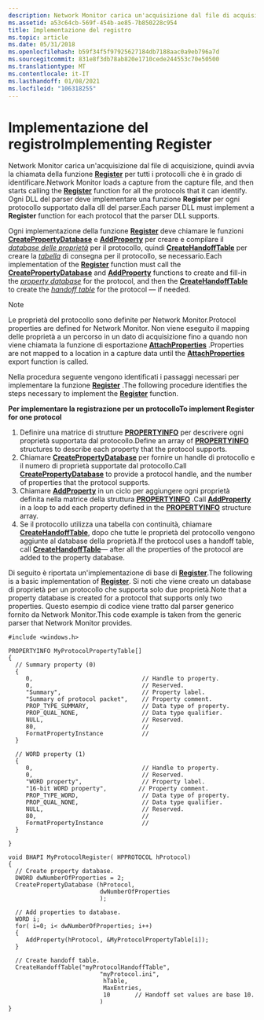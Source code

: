```yaml
---
description: Network Monitor carica un'acquisizione dal file di acquisizione, quindi avvia la chiamata della funzione Register per tutti i protocolli che è in grado di identificare. Ogni DLL del parser deve implementare una funzione Register per ogni protocollo supportato dalla DLL del parser.
ms.assetid: a53c64cb-569f-454b-ae85-7b850228c954
title: Implementazione del registro
ms.topic: article
ms.date: 05/31/2018
ms.openlocfilehash: b59f34f5f97925627184db7188aac0a9eb796a7d
ms.sourcegitcommit: 831e8f3db78ab820e1710cede244553c70e50500
ms.translationtype: MT
ms.contentlocale: it-IT
ms.lasthandoff: 01/08/2021
ms.locfileid: "106318255"
---
```

# <a name="implementing-register"></a><span data-ttu-id="40952-104">Implementazione del registro</span><span class="sxs-lookup"><span data-stu-id="40952-104">Implementing Register</span></span>

<span data-ttu-id="40952-105">Network Monitor carica un'acquisizione dal file di acquisizione, quindi avvia la chiamata della funzione [**Register**](register-parser.md) per tutti i protocolli che è in grado di identificare.</span><span class="sxs-lookup"><span data-stu-id="40952-105">Network Monitor loads a capture from the capture file, and then starts calling the [**Register**](register-parser.md) function for all the protocols that it can identify.</span></span> <span data-ttu-id="40952-106">Ogni DLL del parser deve implementare una funzione **Register** per ogni protocollo supportato dalla dll del parser.</span><span class="sxs-lookup"><span data-stu-id="40952-106">Each parser DLL must implement a **Register** function for each protocol that the parser DLL supports.</span></span>

<span data-ttu-id="40952-107">Ogni implementazione della funzione [**Register**](register-parser.md) deve chiamare le funzioni [**CreatePropertyDatabase**](createpropertydatabase.md) e [**AddProperty**](/previous-versions/bb251873(v=msdn.10)) per creare e compilare il [*database delle proprietà*](p.md) per il protocollo, quindi [**CreateHandoffTable**](createhandofftable.md) per creare la [*tabella*](h.md) di consegna per il protocollo, se necessario.</span><span class="sxs-lookup"><span data-stu-id="40952-107">Each implementation of the [**Register**](register-parser.md) function must call the [**CreatePropertyDatabase**](createpropertydatabase.md) and [**AddProperty**](/previous-versions/bb251873(v=msdn.10)) functions to create and fill-in the [*property database*](p.md) for the protocol, and then the [**CreateHandoffTable**](createhandofftable.md) to create the [*handoff table*](h.md) for the protocol — if needed.</span></span>

> [!Note]  
> <span data-ttu-id="40952-108">Le proprietà del protocollo sono definite per Network Monitor.</span><span class="sxs-lookup"><span data-stu-id="40952-108">Protocol properties are defined for Network Monitor.</span></span> <span data-ttu-id="40952-109">Non viene eseguito il mapping delle proprietà a un percorso in un dato di acquisizione fino a quando non viene chiamata la funzione di esportazione [**AttachProperties**](attachproperties.md) .</span><span class="sxs-lookup"><span data-stu-id="40952-109">Properties are not mapped to a location in a capture data until the [**AttachProperties**](attachproperties.md) export function is called.</span></span>

 

<span data-ttu-id="40952-110">Nella procedura seguente vengono identificati i passaggi necessari per implementare la funzione [**Register**](register-parser.md) .</span><span class="sxs-lookup"><span data-stu-id="40952-110">The following procedure identifies the steps necessary to implement the [**Register**](register-parser.md) function.</span></span>

<span data-ttu-id="40952-111">**Per implementare la registrazione per un protocollo**</span><span class="sxs-lookup"><span data-stu-id="40952-111">**To implement Register for one protocol**</span></span>

1.  <span data-ttu-id="40952-112">Definire una matrice di strutture [**PROPERTYINFO**](propertyinfo.md) per descrivere ogni proprietà supportata dal protocollo.</span><span class="sxs-lookup"><span data-stu-id="40952-112">Define an array of [**PROPERTYINFO**](propertyinfo.md) structures to describe each property that the protocol supports.</span></span>
2.  <span data-ttu-id="40952-113">Chiamare [**CreatePropertyDatabase**](createpropertydatabase.md) per fornire un handle di protocollo e il numero di proprietà supportate dal protocollo.</span><span class="sxs-lookup"><span data-stu-id="40952-113">Call [**CreatePropertyDatabase**](createpropertydatabase.md) to provide a protocol handle, and the number of properties that the protocol supports.</span></span>
3.  <span data-ttu-id="40952-114">Chiamare [**AddProperty**](/previous-versions/bb251873(v=msdn.10)) in un ciclo per aggiungere ogni proprietà definita nella matrice della struttura [**PROPERTYINFO**](propertyinfo.md) .</span><span class="sxs-lookup"><span data-stu-id="40952-114">Call [**AddProperty**](/previous-versions/bb251873(v=msdn.10)) in a loop to add each property defined in the [**PROPERTYINFO**](propertyinfo.md) structure array.</span></span>
4.  <span data-ttu-id="40952-115">Se il protocollo utilizza una tabella con continuità, chiamare [**CreateHandoffTable**](createhandofftable.md), dopo che tutte le proprietà del protocollo vengono aggiunte al database della proprietà.</span><span class="sxs-lookup"><span data-stu-id="40952-115">If the protocol uses a handoff table, call [**CreateHandoffTable**](createhandofftable.md)— after all the properties of the protocol are added to the property database.</span></span>

<span data-ttu-id="40952-116">Di seguito è riportata un'implementazione di base di [**Register**](register-parser.md).</span><span class="sxs-lookup"><span data-stu-id="40952-116">The following is a basic implementation of [**Register**](register-parser.md).</span></span> <span data-ttu-id="40952-117">Si noti che viene creato un database di proprietà per un protocollo che supporta solo due proprietà.</span><span class="sxs-lookup"><span data-stu-id="40952-117">Note that a property database is created for a protocol that supports only two properties.</span></span> <span data-ttu-id="40952-118">Questo esempio di codice viene tratto dal parser generico fornito da Network Monitor.</span><span class="sxs-lookup"><span data-stu-id="40952-118">This code example is taken from the generic parser that Network Monitor provides.</span></span>

``` syntax
#include <windows.h>

PROPERTYINFO MyProtocolPropertyTable[]
{
  // Summary property (0)
  {
     0,                               // Handle to property.
     0,                               // Reserved.
     "Summary",                       // Property label.
     "Summary of protocol packet",    // Property comment.
     PROP_TYPE_SUMMARY,               // Data type of property.
     PROP_QUAL_NONE,                  // Data type qualifier.
     NULL,                            // Reserved.
     80,                              // 
     FormatPropertyInstance           // 
  }

  // WORD property (1)
  {
     0,                               // Handle to property.
     0,                               // Reserved.
     "WORD property",                 // Property label.
     "16-bit WORD property",         // Property comment.
     PROP_TYPE_WORD,                  // Data type of property.
     PROP_QUAL_NONE,                  // Data type qualifier.
     NULL,                            // Reserved.
     80,                              // 
     FormatPropertyInstance           // 
  }

}

void BHAPI MyProtocolRegister( HPPROTOCOL hProtocol) 
{
  // Create property database.
  DWORD dwNumberOfProperties = 2;
  CreatePropertyDatabase (hProtocol,
                          dwNumberOfProperties
                          );
  
  // Add properties to database.
  WORD i;
  for( i=0; i< dwNumberOfProperties; i++)
  {
     AddProperty(hProtocol, &MyProtocolPropertyTable[i]);
  }

  // Create handoff table.
  CreateHandoffTable("myProtocolHandoffTable",
                          "myProtocol.ini",
                           hTable,
                           MaxEntries,
                           10       // Handoff set values are base 10.
                          )
}
```

 

 

